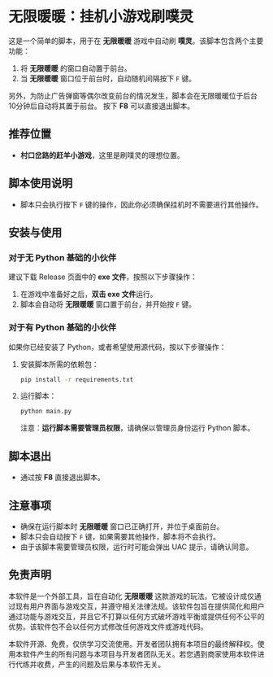 # 无限暖暖：挂机小游戏刷噗灵

这是一个简单的脚本，用于在 **无限暖暖** 游戏中自动刷 **噗灵**。该脚本包含两个主要功能：

1. 将 **无限暖暖** 的窗口自动置于前台。
2. 当 **无限暖暖** 窗口位于前台时，自动随机间隔按下 `F` 键。

另外，为防止广告弹窗等偶尔改变前台的情况发生，脚本会在无限暖暖位于后台10分钟后自动将其置于前台。
按下 **F8** 可以直接退出脚本。

## 推荐位置

- **村口岔路的赶羊小游戏**，这里是刷噗灵的理想位置。

## 脚本使用说明

- 脚本只会执行按下 `F` 键的操作，因此你必须确保挂机时不需要进行其他操作。

## 安装与使用

### 对于无 Python 基础的小伙伴

建议下载 Release 页面中的 **exe 文件**，按照以下步骤操作：

1. 在游戏中准备好之后，**双击 exe 文件**运行。
2. 脚本会自动将 **无限暖暖** 窗口置于前台，并开始按 `F` 键。

### 对于有 Python 基础的小伙伴

如果你已经安装了 Python，或者希望使用源代码，按以下步骤操作：

1. 安装脚本所需的依赖包：
    ```bash
    pip install -r requirements.txt
    ```

2. 运行脚本：
    ```bash
    python main.py
    ```

   注意：**运行脚本需要管理员权限**，请确保以管理员身份运行 Python 脚本。

## 脚本退出

- 通过按 **F8** 直接退出脚本。

## 注意事项

- 确保在运行脚本时 **无限暖暖** 窗口已正确打开，并位于桌面前台。
- 脚本只会自动按下 `F` 键，如果需要其他操作，脚本将不会执行。
- 由于该脚本需要管理员权限，运行时可能会弹出 UAC 提示，请确认同意。

## 免责声明

本软件是一个外部工具，旨在自动化 **无限暖暖** 这款游戏的玩法。它被设计成仅通过现有用户界面与游戏交互，并遵守相关法律法规。该软件包旨在提供简化和用户通过功能与游戏交互，并且它不打算以任何方式破坏游戏平衡或提供任何不公平的优势。该软件包不会以任何方式修改任何游戏文件或游戏代码。

本软件开源、免费，仅供学习交流使用。开发者团队拥有本项目的最终解释权。使用本软件产生的所有问题与本项目与开发者团队无关。若您遇到商家使用本软件进行代练并收费，产生的问题及后果与本软件无关。

